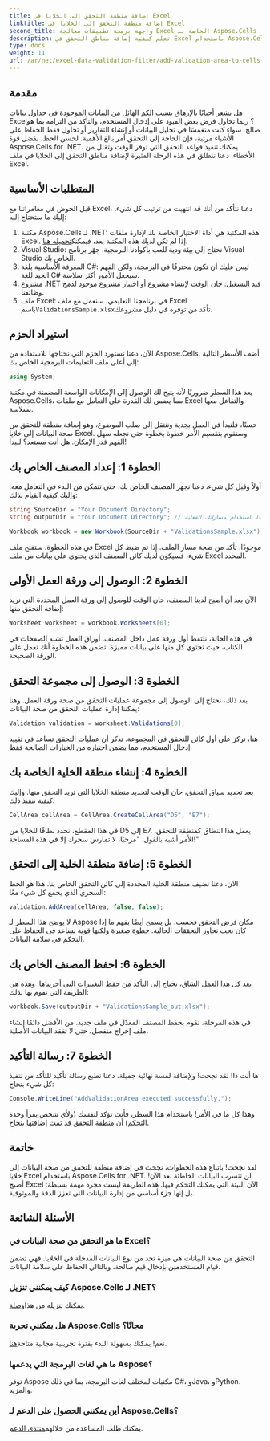 ```yaml
---
title: إضافة منطقة التحقق إلى الخلايا في Excel
linktitle: إضافة منطقة التحقق إلى الخلايا في Excel
second_title: واجهة برمجة تطبيقات معالجة Excel الخاصة بـ Aspose.Cells .NET
description: تعلم كيفية إضافة مناطق التحقق في Excel باستخدام Aspose.Cells for .NET من خلال دليلنا خطوة بخطوة. قم بتعزيز سلامة بياناتك.
type: docs
weight: 11
url: /ar/net/excel-data-validation-filter/add-validation-area-to-cells-in-excel/
---
```

## مقدمة

هل تشعر أحيانًا بالإرهاق بسبب الكم الهائل من البيانات الموجودة في جداول بيانات Excel؟ ربما تحاول فرض بعض القيود على إدخال المستخدم، والتأكد من التزامه بما هو صالح. سواء كنت منغمسًا في تحليل البيانات أو إنشاء التقارير أو تحاول فقط الحفاظ على الأشياء مرتبة، فإن الحاجة إلى التحقق أمر بالغ الأهمية. لحسن الحظ، بفضل قوة Aspose.Cells for .NET، يمكنك تنفيذ قواعد التحقق التي توفر الوقت وتقلل من الأخطاء. دعنا ننطلق في هذه الرحلة المثيرة لإضافة مناطق التحقق إلى الخلايا في ملف Excel.

## المتطلبات الأساسية

قبل الخوض في مغامراتنا مع Excel، دعنا نتأكد من أنك قد انتهيت من ترتيب كل شيء. إليك ما ستحتاج إليه:

1.  مكتبة Aspose.Cells لـ .NET: هذه المكتبة هي أداة الاختيار الخاصة بك لإدارة ملفات Excel. إذا لم تكن لديك هذه المكتبة بعد، فيمكنك[تحميله هنا](https://releases.aspose.com/cells/net/).
2. Visual Studio: نحتاج إلى بيئة ودية للعب بأكوادنا البرمجية. جهّز برنامج Visual Studio الخاص بك.
3. المعرفة الأساسية بلغة C#: ليس عليك أن تكون محترفًا في البرمجة، ولكن الفهم الجيد للغة C# سيجعل الأمور أكثر سلاسة.
4. مشروع .NET قيد التشغيل: حان الوقت لإنشاء مشروع أو اختيار مشروع موجود لدمج وظائفنا.
5.  ملف Excel: في برنامجنا التعليمي، سنعمل مع ملف Excel باسم`ValidationsSample.xlsx`تأكد من توفره في دليل مشروعك.

## استيراد الحزم

الآن، دعنا نستورد الحزم التي نحتاجها للاستفادة من Aspose.Cells. أضف الأسطر التالية إلى أعلى ملف التعليمات البرمجية الخاص بك:

```csharp
using System;
```

يعد هذا السطر ضروريًا لأنه يتيح لك الوصول إلى الإمكانات الواسعة المضمنة في مكتبة Aspose.Cells، مما يضمن لك القدرة على التعامل مع ملفات Excel والتفاعل معها بسلاسة.

حسنًا، فلنبدأ في العمل بجدية وننتقل إلى صلب الموضوع، وهو إضافة منطقة للتحقق من صحة البيانات إلى خلايا Excel. وسنقوم بتقسيم الأمر خطوة بخطوة حتى نجعله سهل الفهم قدر الإمكان. هل أنت مستعد؟ لنبدأ!

## الخطوة 1: إعداد المصنف الخاص بك

أولاً وقبل كل شيء، دعنا نجهز المصنف الخاص بك، حتى تتمكن من البدء في التعامل معه. وإليك كيفية القيام بذلك:

```csharp
string SourceDir = "Your Document Directory";
string outputDir = "Your Document Directory"; // قم بتحديث هذا باستخدام مساراتك الفعلية.

Workbook workbook = new Workbook(SourceDir + "ValidationsSample.xlsx");
```

في هذه الخطوة، ستفتح ملف Excel موجودًا. تأكد من صحة مسار الملف. إذا تم ضبط كل شيء، فسيكون لديك كائن المصنف الذي يحتوي على بيانات من ملف Excel المحدد.

## الخطوة 2: الوصول إلى ورقة العمل الأولى

الآن بعد أن أصبح لدينا المصنف، حان الوقت للوصول إلى ورقة العمل المحددة التي نريد إضافة التحقق منها:

```csharp
Worksheet worksheet = workbook.Worksheets[0];
```

في هذه الحالة، نلتقط أول ورقة عمل داخل المصنف. أوراق العمل تشبه الصفحات في الكتاب، حيث تحتوي كل منها على بيانات مميزة. تضمن هذه الخطوة أنك تعمل على الورقة الصحيحة.

## الخطوة 3: الوصول إلى مجموعة التحقق

بعد ذلك، نحتاج إلى الوصول إلى مجموعة عمليات التحقق من صحة ورقة العمل. وهنا يمكننا إدارة عمليات التحقق من صحة البيانات:

```csharp
Validation validation = worksheet.Validations[0];
```

هنا، نركز على أول كائن للتحقق في المجموعة. تذكر أن عمليات التحقق تساعد في تقييد إدخال المستخدم، مما يضمن اختياره من الخيارات الصالحة فقط.

## الخطوة 4: إنشاء منطقة الخلية الخاصة بك

بعد تحديد سياق التحقق، حان الوقت لتحديد منطقة الخلايا التي تريد التحقق منها. وإليك كيفية تنفيذ ذلك:

```csharp
CellArea cellArea = CellArea.CreateCellArea("D5", "E7");
```

في هذا المقطع، نحدد نطاقًا للخلايا من D5 إلى E7. يعمل هذا النطاق كمنطقة للتحقق. الأمر أشبه بالقول، "مرحبًا، لا تمارس سحرك إلا في هذه المساحة!"

## الخطوة 5: إضافة منطقة الخلية إلى التحقق

الآن، دعنا نضيف منطقة الخلية المحددة إلى كائن التحقق الخاص بنا. هذا هو الخط السحري الذي يجمع كل شيء معًا:

```csharp
validation.AddArea(cellArea, false, false);
```

لا يوضح هذا السطر لـ Aspose مكان فرض التحقق فحسب، بل يسمح أيضًا بفهم ما إذا كان يجب تجاوز التحققات الحالية. خطوة صغيرة ولكنها قوية تساعد في الحفاظ على التحكم في سلامة البيانات.

## الخطوة 6: احفظ المصنف الخاص بك

بعد كل هذا العمل الشاق، نحتاج إلى التأكد من حفظ التغييرات التي أجريناها. وهذه هي الطريقة التي نقوم بها بذلك:

```csharp
workbook.Save(outputDir + "ValidationsSample_out.xlsx");
```

في هذه المرحلة، نقوم بحفظ المصنف المعدّل في ملف جديد. من الأفضل دائمًا إنشاء ملف إخراج منفصل، حتى لا تفقد البيانات الأصلية.

## الخطوة 7: رسالة التأكيد

ها أنت ذا! لقد نجحت! ولإضافة لمسة نهائية جميلة، دعنا نطبع رسالة تأكيد للتأكد من تنفيذ كل شيء بنجاح:

```csharp
Console.WriteLine("AddValidationArea executed successfully.");
```

وهذا كل ما في الأمر! باستخدام هذا السطر، فأنت تؤكد لنفسك (ولأي شخص يقرأ وحدة التحكم) أن منطقة التحقق قد تمت إضافتها بنجاح.

## خاتمة

لقد نجحت! باتباع هذه الخطوات، نجحت في إضافة منطقة للتحقق من صحة البيانات إلى خلايا Excel باستخدام Aspose.Cells for .NET. لن تتسرب البيانات الخاطئة بعد الآن! أصبح Excel الآن البيئة التي يمكنك التحكم فيها. هذه الطريقة ليست مجرد مهمة بسيطة؛ بل إنها جزء أساسي من إدارة البيانات التي تعزز الدقة والموثوقية.

## الأسئلة الشائعة

### ما هو التحقق من صحة البيانات في Excel؟
التحقق من صحة البيانات هي ميزة تحد من نوع البيانات المدخلة في الخلايا. فهي تضمن قيام المستخدمين بإدخال قيم صالحة، وبالتالي الحفاظ على سلامة البيانات.

### كيف يمكنني تنزيل Aspose.Cells لـ .NET؟
 يمكنك تنزيله من هذا[وصلة](https://releases.aspose.com/cells/net/).

### هل يمكنني تجربة Aspose.Cells مجانًا؟
 نعم! يمكنك بسهولة البدء بفترة تجريبية مجانية متاحة[هنا](https://releases.aspose.com/).

### ما هي لغات البرمجة التي يدعمها Aspose؟
توفر Aspose مكتبات لمختلف لغات البرمجة، بما في ذلك C#، وJava، وPython، والمزيد.

### أين يمكنني الحصول على الدعم لـ Aspose.Cells؟
 يمكنك طلب المساعدة من خلالهم[منتدى الدعم](https://forum.aspose.com/c/cells/9).
